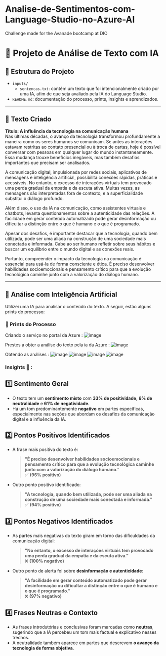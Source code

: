 # Analise-de-Sentimentos-com-Language-Studio-no-Azure-AI
Challenge made for the Avanade bootcamp at DIO


# 🧠 Projeto de Análise de Texto com IA

## 📂 Estrutura do Projeto

- `inputs/`
  - `sentencas.txt`: contém um texto que foi intencionalmente criado por uma IA, afim de que seja avaliado pela IA do Language Studio.
- `README.md`: documentação do processo, prints, insights e aprendizados.

---

## 📝 Texto Criado

**Título: A influência da tecnologia na comunicação humana**  
Nas últimas décadas, o avanço da tecnologia transformou profundamente a maneira como os seres humanos se comunicam. Se antes as interações estavam restritas ao contato presencial ou à troca de cartas, hoje é possível conversar com pessoas em qualquer lugar do mundo instantaneamente. Essa mudança trouxe benefícios inegáveis, mas também desafios importantes que precisam ser analisados.

A comunicação digital, impulsionada por redes sociais, aplicativos de mensagens e inteligência artificial, possibilita conexões rápidas, práticas e acessíveis. No entanto, o excesso de interações virtuais tem provocado uma perda gradual da empatia e da escuta ativa. Muitas vezes, as mensagens são interpretadas fora de contexto, e a superficialidade substitui o diálogo profundo.

Além disso, o uso da IA na comunicação, como assistentes virtuais e chatbots, levanta questionamentos sobre a autenticidade das relações. A facilidade em gerar conteúdo automatizado pode gerar desinformação ou dificultar a distinção entre o que é humano e o que é programado.

Apesar dos desafios, é importante destacar que a tecnologia, quando bem utilizada, pode ser uma aliada na construção de uma sociedade mais conectada e informada. Cabe ao ser humano refletir sobre seus hábitos e buscar um equilíbrio entre o mundo digital e as conexões reais.

Portanto, compreender o impacto da tecnologia na comunicação é essencial para usá-la de forma consciente e ética. É preciso desenvolver habilidades socioemocionais e pensamento crítico para que a evolução tecnológica caminhe junto com a valorização do diálogo humano.

---

## 🤖 Análise com Inteligência Artificial

Utilizei uma IA para analisar o conteúdo do texto. A seguir, estão alguns prints do processo:

### 📸 Prints do Processo

Criando o serviço no portal da Azure : 
![image](https://github.com/user-attachments/assets/38b2baba-ddd3-4412-98e1-e187ec9a2242)

Prestes a obter a análise do texto pela ia da Azure : 
![image](https://github.com/user-attachments/assets/7a806b6c-6baa-49e6-b029-ba87564a39f9)

Obtendo as análises : 
![image](https://github.com/user-attachments/assets/1870a93a-c972-4ad4-b667-c427dbee6ded)
![image](https://github.com/user-attachments/assets/7d71ff3c-8ce7-4b23-8ef6-83b259b30566)
![image](https://github.com/user-attachments/assets/ed4faeb0-ba17-4a90-8ad9-755fe57c389b)
![image](https://github.com/user-attachments/assets/a314e919-0106-4fbd-90b2-8f01de02060a)


### Insights 🧠 :


## 1️⃣ Sentimento Geral  
- O texto tem um **sentimento misto** com **33% de positividade**, **6% de neutralidade** e **61% de negatividade**.  
- Há um tom predominantemente **negativo** em partes específicas, especialmente nas seções que abordam os desafios da comunicação digital e a influência da IA.

## 2️⃣ Pontos Positivos Identificados  
- A frase mais positiva do texto é:  
  > **"É preciso desenvolver habilidades socioemocionais e pensamento crítico para que a evolução tecnológica caminhe junto com a valorização do diálogo humano."**  
  ✅ **(96% positivo)**

- Outro ponto positivo identificado:  
  > **"A tecnologia, quando bem utilizada, pode ser uma aliada na construção de uma sociedade mais conectada e informada."**  
  ✅ **(94% positivo)**

## 3️⃣ Pontos Negativos Identificados  
- As partes mais negativas do texto giram em torno das dificuldades da comunicação digital:  
  > **"No entanto, o excesso de interações virtuais tem provocado uma perda gradual da empatia e da escuta ativa."**  
  ❌ **(100% negativo)**  

- Outro ponto de alerta foi sobre **desinformação e autenticidade**:  
  > **"A facilidade em gerar conteúdo automatizado pode gerar desinformação ou dificultar a distinção entre o que é humano e o que é programado."**  
  ❌ **(97% negativo)**  

## 4️⃣ Frases Neutras e Contexto  
- As frases introdutórias e conclusivas foram marcadas como **neutras**, sugerindo que a IA percebeu um tom mais factual e explicativo nesses trechos.  
- A neutralidade também aparece em partes que descrevem **o avanço da tecnologia de forma objetiva**.


